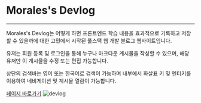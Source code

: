 # Morales's Devlog

---

Morales's Devlog는 어떻게 하면 프론트엔드 학습 내용을 효과적으로 기록하고 저장할 수 있을까에 대한 고민에서 시작된 풀스택 웹 개발 블로그 웹사이트입니다.

유저는 회원 등록 및 로그인을 통해 누구나 마크다운 계시물을 작성할 수 있으며, 해당 유저만 이 계시물을 수정 또는 편집 가능합니다.

상단의 검색바는 영어 또는 한국어로 검색이 가능하며 내부에서 화살표 키 및 엔터키를 이용하여 네비게이션 및 계시물 열람이 가능합니다.

<a href="https://morales-devlog.herokuapp.com/">페이지 바로가기<a/>
![devlog](https://user-images.githubusercontent.com/67190756/130057198-838480a7-1f65-45f7-bb3e-e0a4d1169464.png)

